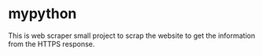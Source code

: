 # mypython

This is web scraper small project to scrap the website to get the information from the HTTPS response. 
